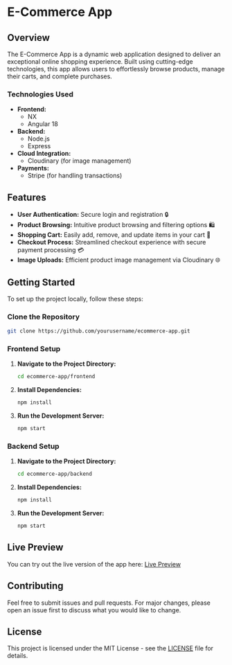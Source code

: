 # E-Commerce App

## Overview
The E-Commerce App is a dynamic web application designed to deliver an exceptional online shopping experience. Built using cutting-edge technologies, this app allows users to effortlessly browse products, manage their carts, and complete purchases.

### Technologies Used
- **Frontend:**
  - NX
  - Angular 18
- **Backend:**
  - Node.js
  - Express
- **Cloud Integration:**
  - Cloudinary (for image management)
- **Payments:**
  - Stripe (for handling transactions)

## Features
- **User Authentication:** Secure login and registration 🔒
- **Product Browsing:** Intuitive product browsing and filtering options 🛍️
- **Shopping Cart:** Easily add, remove, and update items in your cart 🛒
- **Checkout Process:** Streamlined checkout experience with secure payment processing 💳
- **Image Uploads:** Efficient product image management via Cloudinary 🌐

## Getting Started
To set up the project locally, follow these steps:

### Clone the Repository
```bash
git clone https://github.com/yourusername/ecommerce-app.git
```

### Frontend Setup
1. **Navigate to the Project Directory:**
   ```bash
   cd ecommerce-app/frontend
   ```
2. **Install Dependencies:**
   ```bash
   npm install
   ```
3. **Run the Development Server:**
   ```bash
   npm start
   ```

### Backend Setup
1. **Navigate to the Project Directory:**
   ```bash
   cd ecommerce-app/backend
   ```
2. **Install Dependencies:**
   ```bash
   npm install
   ```
3. **Run the Development Server:**
   ```bash
   npm start
   ```

## Live Preview
You can try out the live version of the app here: [Live Preview](#)

## Contributing
Feel free to submit issues and pull requests. For major changes, please open an issue first to discuss what you would like to change.

## License
This project is licensed under the MIT License - see the [LICENSE](LICENSE) file for details.
